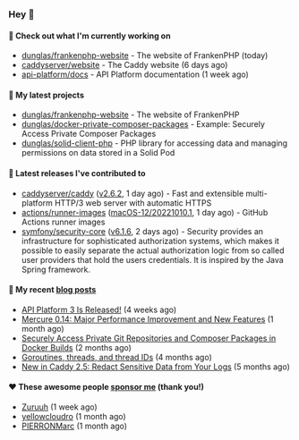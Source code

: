 ### Hey 👋

#### 👷 Check out what I'm currently working on

- [dunglas/frankenphp-website](https://github.com/dunglas/frankenphp-website) - The website of FrankenPHP (today)
- [caddyserver/website](https://github.com/caddyserver/website) - The Caddy website (6 days ago)
- [api-platform/docs](https://github.com/api-platform/docs) - API Platform documentation (1 week ago)

#### 🌱 My latest projects

- [dunglas/frankenphp-website](https://github.com/dunglas/frankenphp-website) - The website of FrankenPHP
- [dunglas/docker-private-composer-packages](https://github.com/dunglas/docker-private-composer-packages) - Example: Securely Access Private Composer Packages
- [dunglas/solid-client-php](https://github.com/dunglas/solid-client-php) - PHP library for accessing data and managing permissions on data stored in a Solid Pod

#### 🔭 Latest releases I've contributed to

- [caddyserver/caddy](https://github.com/caddyserver/caddy) ([v2.6.2](https://github.com/caddyserver/caddy/releases/tag/v2.6.2), 1 day ago) - Fast and extensible multi-platform HTTP/3 web server with automatic HTTPS
- [actions/runner-images](https://github.com/actions/runner-images) ([macOS-12/20221010.1](https://github.com/actions/runner-images/releases/tag/macOS-12%2F20221010.1), 1 day ago) - GitHub Actions runner images
- [symfony/security-core](https://github.com/symfony/security-core) ([v6.1.6](https://github.com/symfony/security-core/releases/tag/v6.1.6), 2 days ago) - Security provides an infrastructure for sophisticated authorization systems, which makes it possible to easily separate the actual authorization logic from so called user providers that hold the users credentials. It is inspired by the Java Spring framework.

#### 📜 My recent [blog posts](https://dunglas.fr)

- [API Platform 3 Is Released!](https://dunglas.dev/2022/09/api-platform-3-is-released/) (4 weeks ago)
- [Mercure 0.14: Major Performance Improvement and New Features](https://dunglas.dev/2022/09/mercure-0-14/) (1 month ago)
- [Securely Access Private Git Repositories and Composer Packages in Docker Builds](https://dunglas.dev/2022/08/securely-access-private-git-repositories-and-composer-packages-in-docker-builds/) (2 months ago)
- [Goroutines, threads, and thread IDs](https://dunglas.dev/2022/05/goroutines-threads-and-thread-ids/) (4 months ago)
- [New in Caddy 2.5: Redact Sensitive Data from Your Logs](https://dunglas.dev/2022/04/caddy-logging-security-improvements/) (5 months ago)

#### ❤️ These awesome people [sponsor me](https://github.com/sponsors/dunglas) (thank you!)

- [Zuruuh](https://github.com/Zuruuh) (1 week ago)
- [yellowcloudro](https://github.com/yellowcloudro) (1 month ago)
- [PIERRONMarc](https://github.com/PIERRONMarc) (1 month ago)
